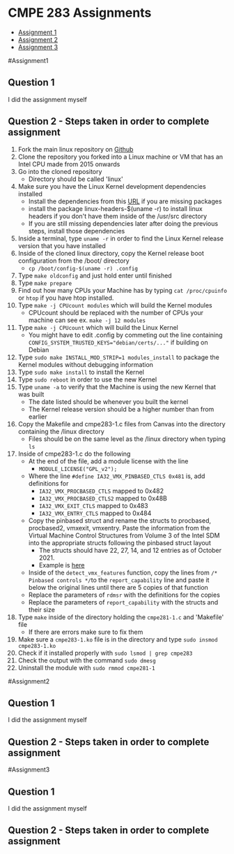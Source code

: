 # CMPE 283 Assignments
 - [Assignment 1](#assignment1)
 - [Assignment 2](#assignment2)
 - [Assignment 3](#assignment3)

#Assignment1

## Question 1
I did the assignment myself

## Question 2 - Steps taken in order to complete assignment
1. Fork the main linux repository on [Github](https://github.com/torvalds/linux)
2. Clone the repository you forked into a Linux machine or VM that has an Intel CPU made from 2015 onwards
3. Go into the cloned repository
    - Directory should be called 'linux'
4. Make sure you have the Linux Kernel development dependencies installed
    - Install the dependencies from this [URL](https://www.kernel.org/doc/html/latest/process/changes.html#current-minimal-requirements) if you are missing packages
    - install the package linux-headers-$(uname -r) to install linux headers if you don't have them inside of the /usr/src directory
    - If you are still missing dependencies later after doing the previous steps, install those dependencies
5. Inside a terminal, type `uname -r` in order to find the Linux Kernel release version that you have installed
6. Inside of the cloned linux directory, copy the Kernel release boot configuration from the /boot/ directory
    - `cp /boot/config-$(uname -r) .config`
7. Type `make oldconfig` and just hold enter until finished
8. Type `make prepare`
9. Find out how many CPUs your Machine has by typing `cat /proc/cpuinfo` or `htop` if you have htop installed.
10. Type `make -j CPUcount modules` which will build the Kernel modules
    - CPUcount should be replaced with the number of CPUs your machine can see ex. `make -j 12 modules`
11. Type `make -j CPUcount` which will build the Linux Kernel
    - You might have to edit .config by commeting out the line containing `CONFIG_SYSTEM_TRUSTED_KEYS="debian/certs/..."` if building on Debian
12. Type `sudo make INSTALL_MOD_STRIP=1 modules_install` to package the Kernel modules without debugging information
13. Type `sudo make install` to install the Kernel
14. Type `sudo reboot` in order to use the new Kernel
15. Type `uname -a` to verify that the Machine is using the new Kernel that was built
    - The date listed should be whenever you built the kernel
    - The Kernel release version should be a higher number than from earlier
16. Copy the Makefile and cmpe283-1.c files from Canvas into the directory containing the /linux directory
    - Files should be on the same level as the /linux directory when typing `ls`
17. Inside of cmpe283-1.c do the following
    - At the end of the file, add a module license with the line
      - `MODULE_LICENSE("GPL_v2");`
    - Where the line `#define IA32_VMX_PINBASED_CTLS 0x481` is, add definitions for
      - `IA32_VMX_PROCBASED_CTLS` mapped to 0x482
      - `IA32_VMX_PROCBASED_CTLS2` mapped to 0x48B
      - `IA32_VMX_EXIT_CTLS` mapped to 0x483
      - `IA32_VMX_ENTRY_CTLS` mapped to 0x484
    - Copy the pinbased struct and rename the structs to procbased, procbased2, vmxexit, vmxentry. Paste the information from the Virtual Machine Control Structures from Volume 3 of the Intel SDM into the appropriate structs following the pinbased struct layout
      - The structs should have 22, 27, 14, and 12 entries as of October 2021.
      - Example is [here](https://github.com/pbustos97/linux/blob/master/cmpe283/cmpe283-1.c)
    - Inside of the `detect_vmx_features` function, copy the lines from `/* Pinbased controls */`to the `report_capability` line and paste it below the original lines until there are 5 copies of that function
    - Replace the parameters of `rdmsr` with the definitions for the copies
    - Replace the parameters of `report_capability` with the structs and their size
18. Type `make` inside of the directory holding the `cmpe281-1.c` and 'Makefile' file
    - If there are errors make sure to fix them
19. Make sure a `cmpe283-1.ko` file is in the directory and type `sudo insmod cmpe283-1.ko`
20. Check if it installed properly with `sudo lsmod | grep cmpe283`
21. Check the output with the command `sudo dmesg`
22. Uninstall the module with `sudo rmmod cmpe281-1`

#Assignment2

## Question 1
I did the assignment myself

## Question 2 - Steps taken in order to complete assignment

#Assignment3

## Question 1
I did the assignment myself

## Question 2 - Steps taken in order to complete assignment

